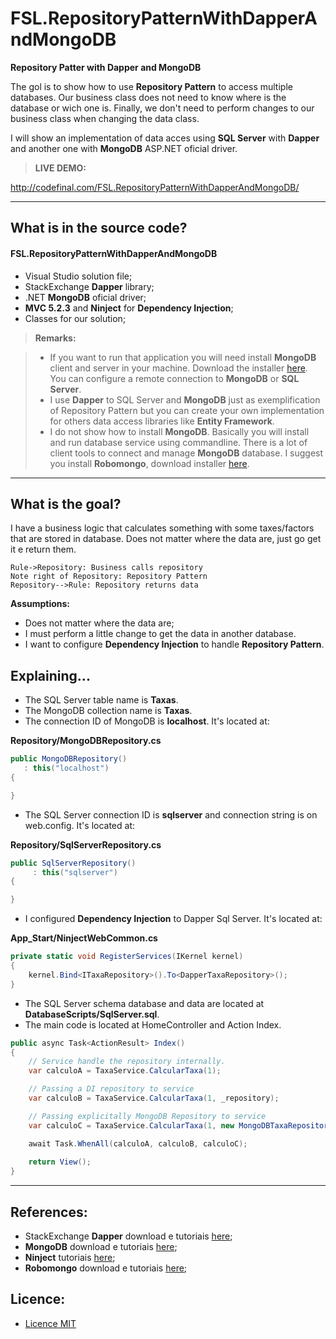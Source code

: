 # FSL.RepositoryPatternWithDapperAndMongoDB

**Repository Patter with Dapper and MongoDB**

The gol is to show how to use **Repository Pattern** to access multiple databases. Our business class does not need to know where is the database or wich one is. Finally, we don't need to perform changes to our business class when changing the data class.

I will  show an implementation of data acces using **SQL Server** with **Dapper** and another one with **MongoDB** ASP.NET oficial driver.

> **LIVE DEMO:**
> 
http://codefinal.com/FSL.RepositoryPatternWithDapperAndMongoDB/


---

What is in the source code?
---

#### <i class="icon-file"></i> FSL.RepositoryPatternWithDapperAndMongoDB

- Visual Studio solution file;
- StackExchange **Dapper** library;
- .NET **MongoDB** oficial driver;
- **MVC 5.2.3** and **Ninject** for **Dependency Injection**;
- Classes for our solution; 

> **Remarks:**

> - If you want to run that application you will need install **MongoDB** client and server in your machine. Download the installer [here][1]. You can configure a remote connection to **MongoDB** or **SQL Server**.
> - I use **Dapper** to SQL Server and **MongoDB** just as exemplification of Repository Pattern but you can create your own implementation for others data access libraries like **Entity Framework**.
> - I do not show how to install **MongoDB**. Basically you will install and run database service using commandline. There is a lot of client tools to connect and manage **MongoDB** database. I suggest you install **Robomongo**, download installer [here][4].

---

What is the goal?
---

I have a business logic that calculates something with some taxes/factors that are stored in database. Does not matter where the data are, just go get it e return them.

```sequence
Rule->Repository: Business calls repository
Note right of Repository: Repository Pattern
Repository-->Rule: Repository returns data
```

**Assumptions:**
- Does not matter where the data are;
- I must perform a little change to get the data in another database.
- I want to configure **Dependency Injection** to handle **Repository Pattern**.


Explaining...
---

- The SQL Server table name is **Taxas**. 
- The MongoDB collection name is **Taxas**.
- The connection ID of MongoDB is **localhost**. It's located at:

**Repository/MongoDBRepository.cs**
```csharp
public MongoDBRepository()
   : this("localhost")
{

}
```

- The SQL Server connection ID is  **sqlserver** and connection string is on web.config. It's located at:

**Repository/SqlServerRepository.cs**
```csharp
public SqlServerRepository()
	 : this("sqlserver")
{

}
```

- I configured **Dependency Injection** to Dapper Sql Server. It's located at:

**App_Start/NinjectWebCommon.cs**
```csharp
private static void RegisterServices(IKernel kernel)
{
	kernel.Bind<ITaxaRepository>().To<DapperTaxaRepository>();
}   
```

- The SQL Server schema database and data are located at **DatabaseScripts/SqlServer.sql**.
- The main code is located at HomeController and Action Index. 

```csharp
public async Task<ActionResult> Index()
{
    // Service handle the repository internally.
    var calculoA = TaxaService.CalcularTaxa(1);

    // Passing a DI repository to service
    var calculoB = TaxaService.CalcularTaxa(1, _repository);

    // Passing explicitally MongoDB Repository to service
    var calculoC = TaxaService.CalcularTaxa(1, new MongoDBTaxaRepository());

    await Task.WhenAll(calculoA, calculoB, calculoC);
            
    return View();
}
```

----------

References:
---

- StackExchange **Dapper** download e tutoriais [here][1];
- **MongoDB** download e tutoriais [here][2];
- **Ninject** tutoriais [here][3];
- **Robomongo** download e tutoriais [here][4];

Licence:
---

- [Licence MIT][4]


  [1]: https://github.com/StackExchange/dapper-dot-net
  [2]: https://www.mongodb.com/
  [3]: http://www.ninject.org/
  [4]: https://robomongo.org/
